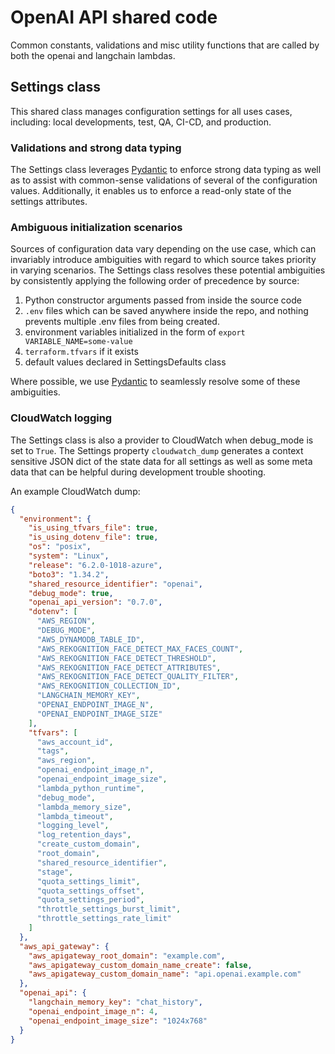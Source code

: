 # OpenAI API shared code

Common constants, validations and misc utility functions that are called by both the openai and langchain lambdas.

## Settings class

This shared class manages configuration settings for all uses cases, including: local developments, test, QA, CI-CD, and production.

### Validations and strong data typing

The Settings class leverages [Pydantic](https://docs.pydantic.dev/latest/) to enforce strong data typing as well as to assist with common-sense validations of several of the configuration values. Additionally, it enables us to enforce a read-only state of the settings attributes.

### Ambiguous initialization scenarios

Sources of configuration data vary depending on the use case, which can invariably introduce ambiguities with regard to which source takes priority in varying scenarios. The Settings class resolves these potential ambiguities by consistently applying the following order of precedence by source:

1. Python constructor arguments passed from inside the source code
2. `.env` files which can be saved anywhere inside the repo, and nothing prevents multiple .env files from being created.
3. environment variables initialized in the form of `export VARIABLE_NAME=some-value`
4. `terraform.tfvars` if it exists
5. default values declared in SettingsDefaults class

Where possible, we use [Pydantic](https://docs.pydantic.dev/latest/) to seamlessly resolve some of these ambiguities.

### CloudWatch logging

The Settings class is also a provider to CloudWatch when debug_mode is set to `True`. The Settings property `cloudwatch_dump` generates a context sensitive JSON dict of the state data for all settings as well as some meta data that can be helpful during development trouble shooting.

An example CloudWatch dump:

```json
{
  "environment": {
    "is_using_tfvars_file": true,
    "is_using_dotenv_file": true,
    "os": "posix",
    "system": "Linux",
    "release": "6.2.0-1018-azure",
    "boto3": "1.34.2",
    "shared_resource_identifier": "openai",
    "debug_mode": true,
    "openai_api_version": "0.7.0",
    "dotenv": [
      "AWS_REGION",
      "DEBUG_MODE",
      "AWS_DYNAMODB_TABLE_ID",
      "AWS_REKOGNITION_FACE_DETECT_MAX_FACES_COUNT",
      "AWS_REKOGNITION_FACE_DETECT_THRESHOLD",
      "AWS_REKOGNITION_FACE_DETECT_ATTRIBUTES",
      "AWS_REKOGNITION_FACE_DETECT_QUALITY_FILTER",
      "AWS_REKOGNITION_COLLECTION_ID",
      "LANGCHAIN_MEMORY_KEY",
      "OPENAI_ENDPOINT_IMAGE_N",
      "OPENAI_ENDPOINT_IMAGE_SIZE"
    ],
    "tfvars": [
      "aws_account_id",
      "tags",
      "aws_region",
      "openai_endpoint_image_n",
      "openai_endpoint_image_size",
      "lambda_python_runtime",
      "debug_mode",
      "lambda_memory_size",
      "lambda_timeout",
      "logging_level",
      "log_retention_days",
      "create_custom_domain",
      "root_domain",
      "shared_resource_identifier",
      "stage",
      "quota_settings_limit",
      "quota_settings_offset",
      "quota_settings_period",
      "throttle_settings_burst_limit",
      "throttle_settings_rate_limit"
    ]
  },
  "aws_api_gateway": {
    "aws_apigateway_root_domain": "example.com",
    "aws_apigateway_custom_domain_name_create": false,
    "aws_apigateway_custom_domain_name": "api.openai.example.com"
  },
  "openai_api": {
    "langchain_memory_key": "chat_history",
    "openai_endpoint_image_n": 4,
    "openai_endpoint_image_size": "1024x768"
  }
}
```
